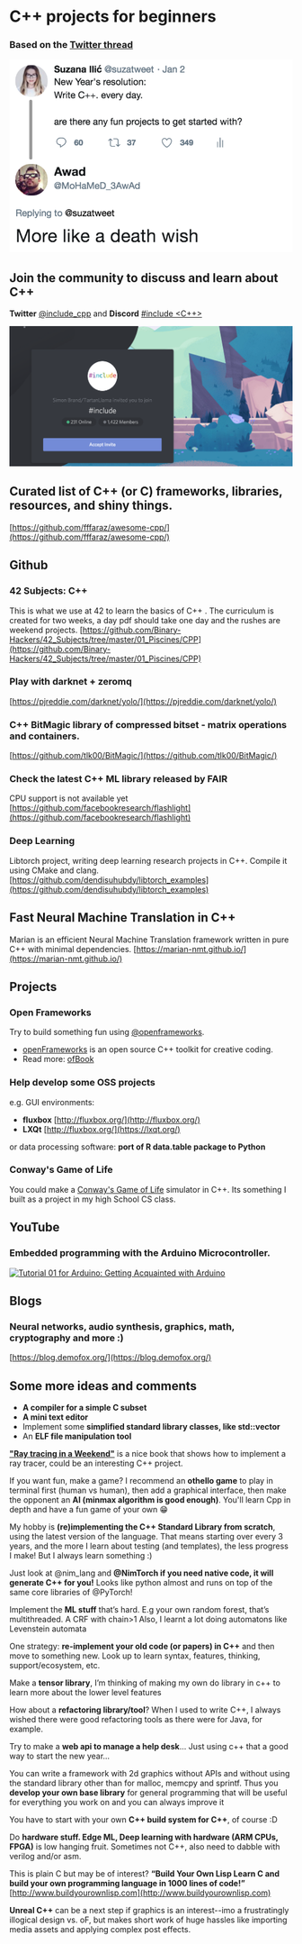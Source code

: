 # C++ projects for beginners

### Based on the [Twitter thread](https://twitter.com/suzatweet/status/1080265246701277186)
 
![alt text](images/cpp.png)



## Join the community to discuss and learn about C++ 
**Twitter** [@include_cpp](https://twitter.com/include_cpp) and **Discord** [#include <C++>](https://discordapp.com/invite/ZPErMGW)

![alt text](images/include.png)



## Curated list of C++ (or C) frameworks, libraries, resources, and shiny things.
[https://github.com/fffaraz/awesome-cpp/](https://github.com/fffaraz/awesome-cpp/)



## Github

### 42 Subjects: C++
This is what we use at 42 to learn the basics of C++ . The curriculum is created for two weeks, a day pdf should take one day and the rushes are weekend projects.
[https://github.com/Binary-Hackers/42_Subjects/tree/master/01_Piscines/CPP](https://github.com/Binary-Hackers/42_Subjects/tree/master/01_Piscines/CPP)

### Play with darknet + zeromq
[https://pjreddie.com/darknet/yolo/](https://pjreddie.com/darknet/yolo/) 

### C++ BitMagic library of compressed bitset - matrix operations and containers.
[https://github.com/tlk00/BitMagic/](https://github.com/tlk00/BitMagic/)

### Check the latest C++ ML library released by FAIR
CPU support is not available yet
[https://github.com/facebookresearch/flashlight](https://github.com/facebookresearch/flashlight)

### Deep Learning
Libtorch project, writing deep learning research projects in C++. Compile it using CMake and clang.
[https://github.com/dendisuhubdy/libtorch_examples](https://github.com/dendisuhubdy/libtorch_examples)

## Fast Neural Machine Translation in C++
Marian is an efficient Neural Machine Translation framework written in pure C++ with minimal dependencies. 
[https://marian-nmt.github.io/](https://marian-nmt.github.io/)



## Projects

### Open Frameworks
Try to build something fun using [@openframeworks](https://twitter.com/openframeworks).

- [openFrameworks](https://openframeworks.cc/) is an open source C++ toolkit for creative coding.
- Read more: [ofBook](https://openframeworks.cc/ofBook/chapters/foreword.html)

### Help develop some OSS projects
e.g. GUI environments:

- **fluxbox** [http://fluxbox.org/](http://fluxbox.org/)
- **LXQt** [http://fluxbox.org/](https://lxqt.org/) 

or data processing software:
**port of R data.table package to Python**

### Conway's Game of Life
You could make a [Conway's Game of Life](https://en.wikipedia.org/wiki/Conway%27s_Game_of_Life) simulator in C++. Its something I built as a project in my high School CS class.



## YouTube

### Embedded programming with the Arduino Microcontroller.

[![Tutorial 01 for Arduino: Getting Acquainted with Arduino](http://img.youtube.com/vi/fCxzA9_kg6s/0.jpg)](https://www.youtube.com/watch?v=fCxzA9_kg6s "Tutorial 01 for Arduino: Getting Acquainted with Arduino")



## Blogs

### Neural networks, audio synthesis, graphics, math, cryptography and more :)
[https://blog.demofox.org/](https://blog.demofox.org/)



## Some more ideas and comments

- **A compiler for a simple C subset**
- **A mini text editor**
- Implement some **simplified standard library classes, like std::vector**
- An **ELF file manipulation tool**

[**"Ray tracing in a Weekend"**](http://www.realtimerendering.com/raytracing/) is a nice book that shows how to implement a ray tracer, could be an interesting C++ project.

If you want fun, make a game? I recommend an **othello game** to play in terminal first (human vs human), then add a graphical interface, then make the opponent an **AI (minmax algorithm is good enough)**. You'll learn Cpp  in depth and have a fun game of your own 😁

My hobby is **(re)implementing the C++ Standard Library from scratch**, using the latest version of the language. That means starting over every 3 years, and the more I learn about testing (and templates), the less progress I make! But I always learn something :)

Just look at @nim_lang and **@NimTorch if you need native code, it will generate C++ for you!** Looks like python almost and runs on top of the same core libraries of @PyTorch!

Implement the **ML stuff** that’s hard.
E.g your own random forest, that’s multithreaded. A CRF with chain>1
Also, I learnt a lot doing automatons like Levenstein automata

One strategy: **re-implement your old code (or papers) in C++** and then move to something new. Look up to learn syntax, features, thinking, support/ecosystem, etc.

Make a **tensor library**, I’m thinking of making my own do library in c++ to learn more about the lower level features

How about a **refactoring library/tool**? When I used to write C++, I always wished there were good refactoring tools as there were for Java, for example.

Try to make a **web api to manage a help desk**... Just using c++ that a good way to start the new year...

You can write a framework with 2d graphics without APIs and without using the standard library other than for malloc, memcpy and sprintf. Thus you **develop your own base library** for general programming that will be useful for everything you work on and you can always improve it

You have to start with your own **C++ build system for C++**, of course :D

Do **hardware stuff. Edge ML, Deep learning with hardware (ARM CPUs, FPGA)** is low hanging fruit. Sometimes not C++, also need to dabble with verilog and/or asm.

This is plain C but may be of interest? **“Build Your Own Lisp Learn C and build your own programming language in 1000 lines of code!”** [http://www.buildyourownlisp.com](http://www.buildyourownlisp.com)

**Unreal C++** can be a next step if graphics is an interest--imo a frustratingly illogical design vs. oF, but makes short work of huge hassles like importing media assets and applying complex post effects.
